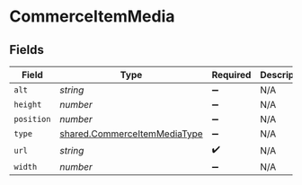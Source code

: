 # CommerceItemMedia


## Fields

| Field                                                                               | Type                                                                                | Required                                                                            | Description                                                                         |
| ----------------------------------------------------------------------------------- | ----------------------------------------------------------------------------------- | ----------------------------------------------------------------------------------- | ----------------------------------------------------------------------------------- |
| `alt`                                                                               | *string*                                                                            | :heavy_minus_sign:                                                                  | N/A                                                                                 |
| `height`                                                                            | *number*                                                                            | :heavy_minus_sign:                                                                  | N/A                                                                                 |
| `position`                                                                          | *number*                                                                            | :heavy_minus_sign:                                                                  | N/A                                                                                 |
| `type`                                                                              | [shared.CommerceItemMediaType](../../../sdk/models/shared/commerceitemmediatype.md) | :heavy_minus_sign:                                                                  | N/A                                                                                 |
| `url`                                                                               | *string*                                                                            | :heavy_check_mark:                                                                  | N/A                                                                                 |
| `width`                                                                             | *number*                                                                            | :heavy_minus_sign:                                                                  | N/A                                                                                 |